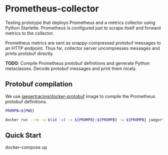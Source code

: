 # Prometheus-collector

Testing prototype that deploys Prometheus and a metrics collector using Python Starlette. Prometheus is configured just to scrape itself and forward metrics to the collector. 

Prometheus metrics are sent as snappy-compressed protobuf messages to an HTTP endpoint. Thus far, collector server uncompresses messages and prints protobuf directly.

**TODO**: Compile Prometheus protobuf definitions and generate Python metaclasses. Decode protobuf messages and print them nicely.


## Protobuf compilation

We use [jaegertracing/docker-protobuf](https://github.com/jaegertracing/docker-protobuf)  image to compile the Prometheus protobuf definitions.

```bash
PROMPB=${PWD}

docker run --rm -u $(id -u) -v ${PROMPB}:${PROMPB} -w ${PROMPB} jaegertracing/protobuf:latest --proto_path=${PROMPB} --python_out=${PROMPB} -I/usr/include/github.com/gogo/protobuf ${PROMPB}/*.proto
```

## Quick Start
docker-compose up

